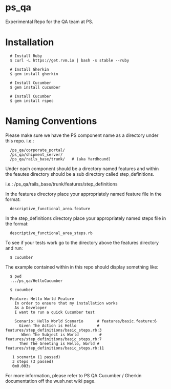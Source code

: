 ps_qa
=====

Experimental Repo for the QA team at PS.


Installation
============

      # Install Ruby
      $ curl -L https://get.rvm.io | bash -s stable --ruby
      
      # Install Gherkin
      $ gem install gherkin
      
      # Install Cucumber
      $ gem install cucumber
       
      # Install Cucumber
      $ gem install rspec


Naming Conventions
==================

Please make sure we have the PS component name as a directory under this repo.
i.e.:

      /ps_qa/corporate_portal/
      /ps_qa/shipment_server/
      /ps_qa/rails_base/trunk/   # (aka Yardhound)


Under each component should be a directory named features and within the feautes directory should be a sub directory called step_definitions.

i.e.:
      /ps_qa/rails_base/trunk/features/step_definitions


In the features directory place your appropriately named feature file in the format:

      descriptive_functional_area.feature


In the step_definitions directory place your appropriately named steps file in the format:

      descriptive_functional_area_steps.rb


To see if your tests work go to the directory above the features directory and run:

      $ cucumber

The example contained within in this repo should display something like:

      $ pwd
      .../ps_qa/HelloCucumber
      
      $ cucumber

      Feature: Hello World Feature
        In order to ensure that my installation works
        As a Developer
        I want to run a quick Cucumber test
      
        Scenario: Hello World Scenario      # features/basic.feature:6
          Given The Action is Hello         # features/step_definitions/basic_steps.rb:3
           When The Subject is World         # features/step_definitions/basic_steps.rb:7
          Then The Greeting is Hello, World # features/step_definitions/basic_steps.rb:11
      
       1 scenario (1 passed)
       3 steps (3 passed)
       0m0.003s

For more information, please refer to PS QA Cucumber / Gherkin  documentation off the wush.net wiki page.
